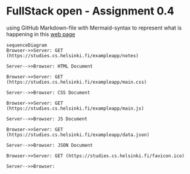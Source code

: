 # FullStack open - Assignment 0.4

using GitHub Markdown-file with Mermaid-syntax to represent what is happening in this [web page](https://studies.cs.helsinki.fi/exampleapp/notes)

```mermaid 
sequenceDiagram
Browser->>Server: GET (https://studies.cs.helsinki.fi/exampleapp/notes)

Server-->>Browser: HTML Document 

Browser->>Server: GET (https://studies.cs.helsinki.fi/exampleapp/main.css)

Server-->>Browser: CSS Document

Browser->>Server: GET (https://studies.cs.helsinki.fi/exampleapp/main.js)

Server-->>Browser: JS Document

Browser->>Server: GET (https://studies.cs.helsinki.fi/exampleapp/data.json)

Server-->>Browser: JSON Document

Browser->>Server: GET (https://studies.cs.helsinki.fi/favicon.ico)

Server-->>Browser:

```